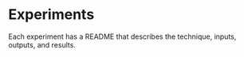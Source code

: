 # Experiments

Each experiment has a README that describes
the technique, inputs, outputs, and results.

